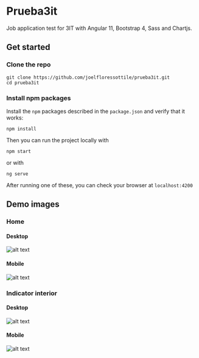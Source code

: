 # Prueba3it
Job application test for 3IT with Angular 11, Bootstrap 4, Sass and Chartjs.

## Get started

### Clone the repo

```shell
git clone https://github.com/joelfloressottile/prueba3it.git
cd prueba3it
```

### Install npm packages

Install the `npm` packages described in the `package.json` and verify that it works:

```shell
npm install
```

Then you can run the project locally with
```
npm start 
```
or with
```
ng serve
```

After running one of these, you can check your browser at `localhost:4200`

## Demo images
### Home
#### Desktop
![alt text](https://i.ibb.co/PT2n10p/desktop1.png)
#### Mobile
![alt text](https://i.ibb.co/PT2n10p/desktop1.png)
### Indicator interior
#### Desktop
![alt text](https://i.ibb.co/PT2n10p/desktop1.png)
#### Mobile
![alt text](https://i.ibb.co/PT2n10p/desktop1.png)

